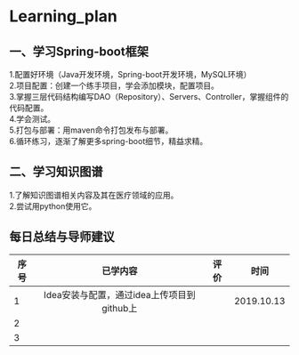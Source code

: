 # Learning_plan  
## 一、学习Spring-boot框架  
1.配置好环境（Java开发环境，Spring-boot开发环境，MySQL环境）  
2.项目配置：创建一个练手项目，学会添加模块，配置项目。  
3.掌握三层代码结构编写DAO（Repository）、Servers、Controller，掌握组件的代码配置。  
4.学会测试。  
5.打包与部署：用maven命令打包发布与部署。  
6.循环练习，逐渐了解更多spring-boot细节，精益求精。  
## 二、学习知识图谱  
1.了解知识图谱相关内容及其在医疗领域的应用。  
2.尝试用python使用它。  

## 每日总结与导师建议  
| 序号 |已学内容|评价|时间|
| ------ | :------: | ------ | ------ |
|1|Idea安装与配置，通过idea上传项目到github上| |2019.10.13|
|2|      |          |        |         |
|3|      |          |        |         |